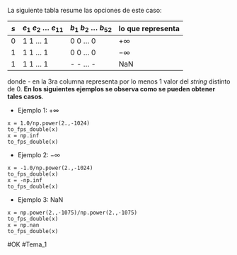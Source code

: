La siguiente tabla resume las opciones de este caso:

| $s$ | $e_1$ $e_2$ $\dots$ $e_{11}$ | $b_1$ $b_2$ $\dots$ $b_{52}$ | lo que representa |
|--|------------|-----------|-------------------|
| $0$ | $1$ $1$ $\dots$ $1$ | $0$ $0$ $\dots$ $0$ | $+\infty$ |
| $1$ | $1$ $1$ $\dots$ $1$ | $0$ $0$ $\dots$ $0$ | $-\infty$ |
| $1$ | $1$ $1$ $\dots$ $1$ | - - $\dots$ - | NaN |

donde *-* en la 3ra columna representa por lo menos 1 valor del *string* distinto de $0$. **En los siguientes ejemplos se observa como se pueden obtener tales casos**.

- Ejemplo 1: $+\infty$
```run-python
x = 1.0/np.power(2.,-1024)
to_fps_double(x)
x = np.inf
to_fps_double(x)
```
- Ejemplo 2: $-\infty$
```run-python
x = -1.0/np.power(2.,-1024)
to_fps_double(x)
x = -np.inf
to_fps_double(x)
```
- Ejemplo 3: NaN
```run-python
x = np.power(2.,-1075)/np.power(2.,-1075)
to_fps_double(x)
x = np.nan
to_fps_double(x)
```

#OK
#Tema_1